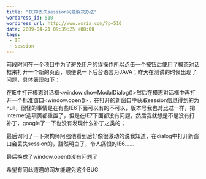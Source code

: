 ```yaml
--- 
title: "IE中丢失session问题解决办法"
wordpress_id: 510
wordpress_url: http://www.wsria.com/?p=510
date: 2009-04-21 09:39:25 +08:00
tags: 
 - IE
 - session
---
```

前段时间在一个项目中为了避免用户的误操作所以点击一个按钮后使用了模态对话框来打开一个新的页面，顺便说一下后台语言为JAVA；昨天在测试的时候出现了问题，具体表现如下：

在IE中打开模态对话框&lt;window.showModalDialog()&gt;然后在模态对话框中再打开一个标准窗口&lt;window.open()&gt;，在打开的新窗口中获取session信息得到的为null，很怪的事情是在有些IE6下面可以有的不可以，版本号我也对比过一样，把Internet选项页都重置了，但是在IE7下面都没有问题，然后我就想是不是没有打补丁，google了一下也没有发现什么补丁之类的；

最后询问了一下架构师阿强他看到后好像很激动的说我知道，在dialog中打开新窗口会丢失session的，豁然明白了，令人痛恨的IE6……

最后换成了window.open()没有问题了

希望有同此遭遇的网友能避免这个BUG
